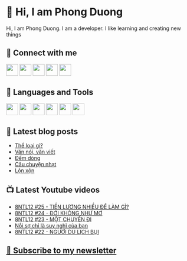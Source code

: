# 👋 Hi, I am Phong Duong

Hi, I am Phong Duong. I am a developer. I like learning and creating new things

## 🔗 Connect with me
[<img height="32" width="32" src="https://cdn.jsdelivr.net/npm/simple-icons@v3/icons/youtube.svg" />](https://www.youtube.com/channel/UCXykqt3V2-9bYXKWZRcH0rA)
[<img height="32" width="32" src="https://cdn.jsdelivr.net/npm/simple-icons@v3/icons/instagram.svg" />](https://www.instagram.com/phongduonglh)
[<img height="32" width="32" src="https://cdn.jsdelivr.net/npm/simple-icons@v3/icons/twitter.svg" />](https://twitter.com/phongduonglh)
[<img height="32" width="32" src="https://cdn.jsdelivr.net/npm/simple-icons@v3/icons/facebook.svg" />](https://www.facebook.com/phongduonglh)
[<img height="32" width="32" src="https://cdn.jsdelivr.net/npm/simple-icons@v3/icons/linkedin.svg" />](https://www.linkedin.com/in/phongduonglh)

## 🧰 Languages and Tools

[<img height="32" width="32" src="https://cdn.jsdelivr.net/npm/simple-icons@v3/icons/javascript.svg" />](javascript)
[<img height="32" width="32" src="https://cdn.jsdelivr.net/npm/simple-icons@v3/icons/html5.svg" />](html5)
[<img height="32" width="32" src="https://cdn.jsdelivr.net/npm/simple-icons@v3/icons/css3.svg" />](css3)
[<img height="32" width="32" src="https://cdn.jsdelivr.net/npm/simple-icons@v3/icons/node-dot-js.svg" />](nodejs)
[<img height="32" width="32" src="https://cdn.jsdelivr.net/npm/simple-icons@v3/icons/react.svg" />](react)
[<img height="32" width="32" src="https://cdn.jsdelivr.net/npm/simple-icons@v3/icons/vue-dot-js.svg" />](vue)

## 📝 Latest blog posts

<!-- BLOG-POST-LIST:START -->
- [Thể loại gì?](https://phongduong.dev/blog/2021/05/the-loai-gi/)
- [Văn nói, văn viết](https://phongduong.dev/blog/2021/05/van-noi-van-viet/)
- [Đếm dòng](https://phongduong.dev/blog/2021/05/dem-dong/)
- [Câu chuyện nhạt](https://phongduong.dev/blog/2021/05/cau-chuyen-nhat/)
- [Lộn xộn](https://phongduong.dev/blog/2021/05/lon-xon/)
<!-- BLOG-POST-LIST:END -->

## 📺 Latest Youtube videos

<!-- YOUTUBE-VIDEO-LIST:START -->
- [8NTL12 #25 - TIỀN LƯƠNG NHIỀU ĐỂ LÀM GÌ?](https://www.youtube.com/watch?v=smKW4KsT1R8)
- [8NTL12 #24 - ĐỜI KHÔNG NHƯ MƠ](https://www.youtube.com/watch?v=2H93Uj2spOI)
- [8NTL12 #23 - MỘT CHUYẾN ĐI](https://www.youtube.com/watch?v=INmpS8U3ehk)
- [Nỗi sợ chỉ là suy nghĩ của bạn](https://www.youtube.com/watch?v=WaIA77dt5-A)
- [8NTL12 #22 - NGƯỜI DU LỊCH BỤI](https://www.youtube.com/watch?v=ZBLz044lQaA)
<!-- YOUTUBE-VIDEO-LIST:END -->

## [💌 Subscribe to my newsletter](https://koogio.substack.com/)
